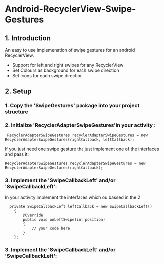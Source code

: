 # Android-RecyclerView-Swipe-Gestures

## 1. Introduction 

An easy to use implemenation of swipe gestures for an android RecyclerView. 

* Support for left and right swipes for any RecyclerView
* Set Colours as background for each swipe direction
* Set Icons for each swipe direction 

## 2. Setup 
 
### 1. Copy the 'SwipeGestures' package into your project structure 
### 2. Initialize 'RecyclerAdapterSwipeGestures'in your activity : 
``` 
 RecyclerAdapterSwipeGestures recyclerAdapterSwipeGestures = new RecyclerAdapterSwipeGestures(rightCallback, leftCallback);
```
If you just need one swipe gesture the just implement one of the interfaces and pass it:
```  
RecyclerAdapterSwipeGestures recyclerAdapterSwipeGestures = new RecyclerAdapterSwipeGestures(rightCallback);
```
 
### 3. Implement the 'SwipeCallbackLeft' and/or 'SwipeCallbackLeft':
In your activity implement the interfaces which ou bassed in the 2 
```  
  private SwipeCallbackLeft leftCallback = new SwipeCallbackLeft()
    {
        @Override
        public void onLeftSwipe(int position)
        {
            // your code here 
        }
    }; 
``` 
    
### 3. Implement the 'SwipeCallbackLeft' and/or 'SwipeCallbackLeft':
